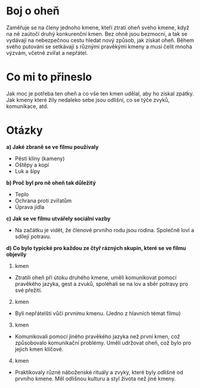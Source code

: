 # Boj o oheň

Zaměřuje se na členy jednoho kmene, kteří ztratí oheň svého kmene, když na ně zaútočí druhý konkurenční kmen. Bez ohně jsou bezmocní, a tak se vydávají na nebezpečnou cestu hledat nový způsob, jak získat oheň. Během svého putování se setkávají s různými pravěkými kmeny a musí čelit mnoha výzvám, včetně zvířat a nepřátel.

# Co mi to přineslo

Jak moc je potřeba ten oheň a co vše ten kmen udělal, aby ho získal zpátky.
Jak kmeny které žily nedaleko sebe jsou odlišní, co se týče zvyků, komunikace, atd.

# Otázky

**a) Jaké zbraně se ve filmu používaly**
- Pěstí klíny (kameny)
- Oštěpy a kopí
- Luk a šípy

**b) Proč byl pro ně oheň tak důležitý**
- Teplo
- Ochrana proti zvířatům
- Úprava jídla

**c) Jak se ve filmu utvářely sociální vazby**
- Na začátku je vidět, že členové prvního rodu jsou rodina. Společně loví a sdílejí potravu.

**d) Co bylo typické pro každou ze čtyř rázných skupin, které se ve filmu objevily**
1. kmen
- Ztratili oheň při útoku druhého kmene, uměli komunikovat pomocí pravěkého jazyka, gest a zvuků, spoléhali se na lov a sběr potravy pro své přežití.
2. kmen
- Byli nepřátelští vůči prvnímu kmenu. (Jedno z hlavních témat filmu)
3. kmen
- Komunikovali pomocí jiného pravěkého jazyka než první kmen, což způsobovalo komunikační problémy. Uměli udržovat oheň, což bylo pro jejich kmen klíčové.
4. kmen
- Praktikovaly různé náboženské rituály a zvyky, které byly odlišné od prvního kmene. Měl odlišnou kulturu a styl života než jiné kmeny.
